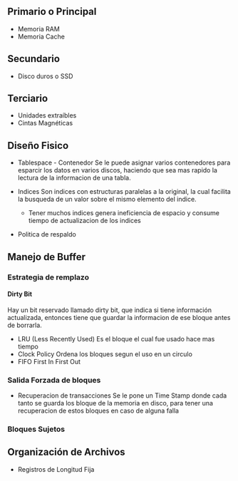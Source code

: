 
## Primario o Principal
- Memoria RAM
- Memoria Cache

## Secundario
- Disco duros o SSD

## Terciario
- Unidades extraíbles
- Cintas Magnéticas


## Diseño Fisico
- Tablespace - Contenedor
	Se le puede asignar varios contenedores para esparcir los datos en varios discos, haciendo que sea mas rapido la lectura de la informacion de una tabla.

- Indices
	Son indices con estructuras paralelas a la original, la cual facilita la busqueda de un valor sobre el mismo elemento del indice.
	- Tener muchos indices genera ineficiencia de espacio y consume tiempo de actualizacion de los indices

-  Politica de respaldo

## Manejo de Buffer

### Estrategia de remplazo
#### Dirty Bit
Hay un bit reservado llamado dirty bit, que indica si tiene información actualizada, entonces tiene que guardar la informacion de ese bloque antes de borrarla.

- LRU (Less Recently Used)
	Es el bloque el cual fue usado hace mas tiempo
- Clock Policy
	Ordena los bloques segun el uso en un circulo
- FIFO
	First In First Out

### Salida Forzada de bloques
- Recuperacion de transacciones
	Se le pone un Time Stamp donde cada tanto se guarda los bloque de la memoria en disco, para tener una recuperacion de estos bloques en caso de alguna falla

### Bloques Sujetos

## Organización de Archivos


- Registros de Longitud Fija